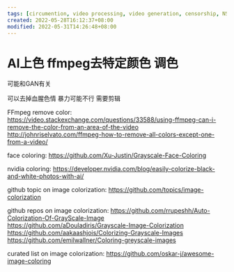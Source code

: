 ```yaml
---
tags: [circumention, video processing, video generation, censorship, NSFW, decolorization, hue tweaks]
created: 2022-05-28T16:12:37+08:00
modified: 2022-05-31T14:26:48+08:00
---
```


# AI上色 ffmpeg去特定颜色 调色

可能和GAN有关

可以去掉血腥色情 暴力可能不行 需要剪辑

FFmpeg remove color:
https://video.stackexchange.com/questions/33588/using-ffmpeg-can-i-remove-the-color-from-an-area-of-the-video
http://johnriselvato.com/ffmpeg-how-to-remove-all-colors-except-one-from-a-video/

face coloring:
https://github.com/Xu-Justin/Grayscale-Face-Coloring

nvidia coloring:
https://developer.nvidia.com/blog/easily-colorize-black-and-white-photos-with-ai/

github topic on image colorization:
https://github.com/topics/image-colorization

github repos on image colorization:
https://github.com/rrupeshh/Auto-Colorization-Of-GrayScale-Image
https://github.com/aDouladiris/Grayscale-Image-Colorization
https://github.com/aakaashjois/Colorizing-Grayscale-Images
https://github.com/emilwallner/Coloring-greyscale-images

curated list on image colorization:
https://github.com/oskar-j/awesome-image-coloring
